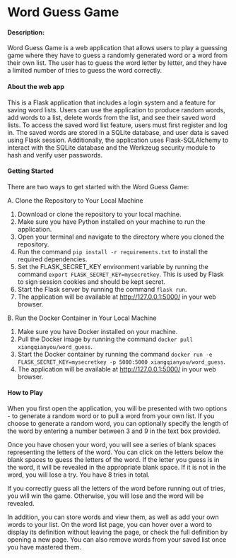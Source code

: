 # Word Guess Game

#### Description:
Word Guess Game is a web application that allows users to play a guessing game where they have to guess a randomly generated word or a word from their own list. The user has to guess the word letter by letter, and they have a limited number of tries to guess the word correctly.

#### About the web app
This is a Flask application that includes a login system and a feature for saving word lists. Users can use the application to produce random words, add words to a list, delete words from the list, and see their saved word lists. To access the saved word list feature, users must first register and log in. The saved words are stored in a SQLite database, and user data is saved using Flask session. Additionally, the application uses Flask-SQLAlchemy to interact with the SQLite database and the Werkzeug security module to hash and verify user passwords.

#### Getting Started
There are two ways to get started with the Word Guess Game:

A. Clone the Repository to Your Local Machine
1. Download or clone the repository to your local machine.
2. Make sure you have Python installed on your machine to run the application.
3. Open your terminal and navigate to the directory where you cloned the repository.
4. Run the command `pip install -r requirements.txt` to install the required dependencies.
5. Set the FLASK_SECRET_KEY environment variable by running the command `export FLASK_SECRET_KEY=mysecretkey`. This is used by Flask to sign session cookies and should be kept secret.
6. Start the Flask server by running the command `flask run`.
7. The application will be available at http://127.0.0.1:5000/ in your web browser.

B. Run the Docker Container in Your Local Machine
1. Make sure you have Docker installed on your machine.
2. Pull the Docker image by running the command `docker pull xiangqianyou/word_guess`.
3. Start the Docker container by running the command `docker run -e FLASK_SECRET_KEY=mysecretkey -p 5000:5000 xiangqianyou/word_guess`.
4. The application will be available at http://127.0.0.1:5000/ in your web browser.

#### How to Play
When you first open the application, you will be presented with two options - to generate a random word or to pull a word from your own list. If you choose to generate a random word, you can optionally specify the length of the word by entering a number between 3 and 9 in the text box provided.

Once you have chosen your word, you will see a series of blank spaces representing the letters of the word. You can click on the letters below the blank spaces to guess the letters of the word. If the letter you guess is in the word, it will be revealed in the appropriate blank space. If it is not in the word, you will lose a try. You have 8 tries in total.

If you correctly guess all the letters of the word before running out of tries, you will win the game. Otherwise, you will lose and the word will be revealed.

In addition, you can store words and view them, as well as add your own words to your list. On the word list page, you can hover over a word to display its definition without leaving the page, or check the full definition by opening a new page. You can also remove words from your saved list once you have mastered them.

